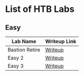 # List of HTB Labs

## Easy
| Lab Name         | Writeup Link                                      |
|------------------|--------------------------------------------------|
| Bastion Retire   | [Writeup](easy/bastion-retire.md)                     |
| Easy 2           | [Writeup](easy/easy-2.md)                             |
| Easy 3           | [Writeup](easy/easy-3.md)                           |
